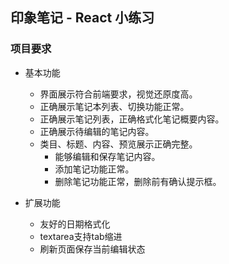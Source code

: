 ## 印象笔记 - React 小练习

### 项目要求

- 基本功能
  - 界面展示符合前端要求，视觉还原度高。
  - 正确展示笔记本列表、切换功能正常。
  - 正确展示笔记列表，正确格式化笔记概要内容。
  - 正确展示待编辑的笔记内容。
  - 类目、标题、内容、预览展示正确完整。
    - 能够编辑和保存笔记内容。
    - 添加笔记功能正常。
    - 删除笔记功能正常，删除前有确认提示框。

- 扩展功能
  - 友好的日期格式化
  - textarea支持tab缩进
  - 刷新页面保存当前编辑状态

